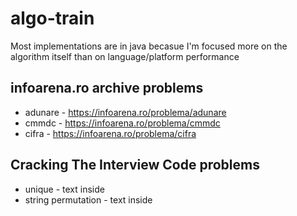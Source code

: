 # algo-train

Most implementations are in java becasue I'm focused more on the algorithm itself than on language/platform performance

## infoarena.ro archive problems
* adunare - <https://infoarena.ro/problema/adunare>
* cmmdc - <https://infoarena.ro/problema/cmmdc>
* cifra - <https://infoarena.ro/problema/cifra>
## Cracking The Interview Code problems
* unique - text inside
* string permutation - text inside
